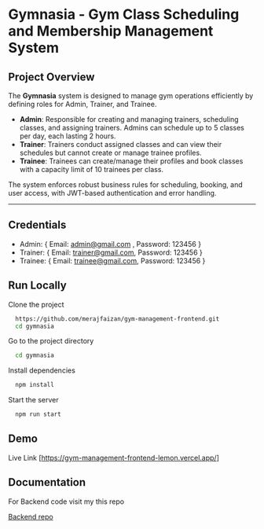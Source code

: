 # Gymnasia - Gym Class Scheduling and Membership Management System

## Project Overview

The **Gymnasia** system is designed to manage gym operations efficiently by defining roles for Admin, Trainer, and Trainee.

- **Admin**: Responsible for creating and managing trainers, scheduling classes, and assigning trainers. Admins can schedule up to 5 classes per day, each lasting 2 hours.
- **Trainer**: Trainers conduct assigned classes and can view their schedules but cannot create or manage trainee profiles.
- **Trainee**: Trainees can create/manage their profiles and book classes with a capacity limit of 10 trainees per class.

The system enforces robust business rules for scheduling, booking, and user access, with JWT-based authentication and error handling.

---

## Credentials

- Admin: { Email: admin@gmail.com , Password: 123456 }
- Trainer: { Email: trainer@gmail.com, Password: 123456 }
- Trainee: { Email: trainee@gmail.com, Password: 123456 }

## Run Locally

Clone the project

```bash
  https://github.com/merajfaizan/gym-management-frontend.git
  cd gymnasia
```

Go to the project directory

```bash
  cd gymnasia
```

Install dependencies

```bash
  npm install
```

Start the server

```bash
  npm run start
```

## Demo

Live Link [https://gym-management-frontend-lemon.vercel.app/]

## Documentation

For Backend code visit my this repo

[Backend repo](https://github.com/merajfaizan/gym-management-backend)
